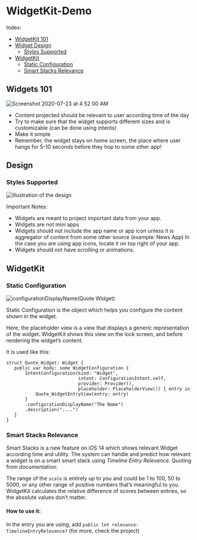 # WidgetKit-Demo

Index: 


- [WidgetKit 101](#Widgets-101) 
- [Widget Design](#Design) 
  - [Styles Supported](#Styles-Supported)
- [WidgetKit](#WidgetKit)
  - [Static Configuration](#Static-Configuration)
  - [Smart Stacks Relevance](#Smart-Stacks-Relevance)


## Widgets 101 

![Screenshot 2020-07-23 at 4 52 00 AM](https://user-images.githubusercontent.com/27673762/88239266-874d1c00-cca1-11ea-8241-f140c212dea0.png)

- Content projected should be relevant to user according time of the day 
- Try to make sure that the widget supports different sizes and is customizable (can be done using intents)
- Make it simple 
- Remember, the widget stays on home screen, the place where user hangs for 5-10 seconds before they hop to some other app! 


## Design 
### Styles Supported 

 ![Illustration of the design](https://user-images.githubusercontent.com/27673762/88238301-ecebd900-cc9e-11ea-9f3b-4d84c012083f.jpg)

Important Notes: 
- Widgets are meant to project important data from your app.
- Widgets are not mini apps 
- Widgets should not include the app name or app icon unless it is aggregator of content from some other source (example: News App) In the case you are using app icons, locate it on top right of your app.
- Widgets should not have scrolling or animations.

## WidgetKit

### Static Configuration 
![configurationDisplayName(_Quote Widget_)](https://user-images.githubusercontent.com/27673762/88246872-7c9e8100-ccb9-11ea-823d-85bcf8b8891b.jpg)
 
 Static Configuration is the object which helps you configure the content shown in the widget. 
 
 Here, the placeholder view is a view that displays a generic representation of the widget. WidgetKit shows this view on the lock screen, and before rendering the widget’s content. 
 
 It is used like this: 
 
 ```
struct Quote_Widget: Widget {
    public var body: some WidgetConfiguration {
        IntentConfiguration(kind: "Widget",
                            intent: ConfigurationIntent.self,
                            provider: Provider(),
                            placeholder: PlaceholderView()) { entry in
            Quote_WidgetEntryView(entry: entry)
        }
        .configurationDisplayName("The Name")
        .description("....")
    }
}
 ```


### Smart Stacks Relevance 

Smart Stacks is a new feature on iOS 14 which shows relevant Widget according time and utility. 
The system can handle and predict how relevant a widget is on a smart smart stack using _Timeline Entry Relevance_.
Quoting from documentation: 

The range of the `scale` is entirely up to you and could be 1 to 100, 50 to 5000, or any other range of positive numbers that’s meaningful to you. WidgetKit calculates the relative difference of scores between entries, so the absolute values don’t matter.
#### How to use it: 
In the entry you are using, add `public let relevance: TimelineEntryRelevance?` (for more, check the project)
